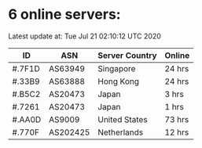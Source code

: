 # 6 online servers:

Latest update at: Tue Jul 21 02:10:12 UTC 2020

| ID | ASN | Server Country | Online |
| -- | --- | -------------- | ------ |
| #.7F1D | AS63949 | Singapore | 24 hrs |
| #.33B9 | AS63888 | Hong Kong | 24 hrs |
| #.B5C2 | AS20473 | Japan | 3 hrs |
| #.7261 | AS20473 | Japan | 1 hrs |
| #.AA0D | AS9009 | United States | 73 hrs |
| #.770F | AS202425 | Netherlands | 12 hrs |

